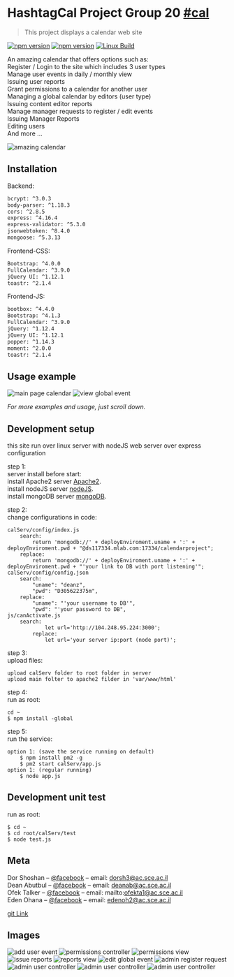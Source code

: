 # HashtagCal Project Group 20 [#cal](http://hashtagcal.com)
> This project displays a calendar web site

<a href="https://www.npmjs.com/" rel="nofollow"><img src="https://img.shields.io/npm/v/express.svg" alt="npm version"></a>
<a href="https://nodejs.org/en/" rel="nofollow"><img src="https://camo.githubusercontent.com/0f7cff629da5c7a8a6c616a8fd8decb74c561523/68747470733a2f2f696d672e736869656c64732e696f2f62616467652f6e6f64652d4c54532d627269676874677265656e2e737667" alt="npm version"></a>
<a href="https://travis-ci.org/expressjs/express" rel="nofollow"><img src="https://img.shields.io/travis/expressjs/express/master.svg?label=linux" alt="Linux Build"></a>

An amazing calendar that offers options such as:<br>
Register / Login to the site which includes 3 user types<br>
Manage user events in daily / monthly view<br>
Issuing user reports<br>
Grant permissions to a calendar for another user<br>
Managing a global calendar by editors (user type)<br>
Issuing content editor reports<br>
Manage manager requests to register / edit events<br>
Issuing Manager Reports<br>
Editing users<br>
And more ...

![amazing calendar](image-readme/screenshot.png)

## Installation

Backend:

```sh
bcrypt: ^3.0.3
body-parser: ^1.18.3
cors: ^2.8.5
express: ^4.16.4
express-validator: ^5.3.0
jsonwebtoken: ^8.4.0
mongoose: ^5.3.13
```

Frontend-CSS:
```sh
Bootstrap: ^4.0.0
FullCalendar: ^3.9.0
jQuery UI: ^1.12.1
toastr: ^2.1.4
```

Frontend-JS:
```sh
bootbox: ^4.4.0
Bootstrap: ^4.1.3
FullCalendar: ^3.9.0
jQuery: ^1.12.4
jQuery UI: ^1.12.1
popper: ^1.14.3
moment: ^2.0.0
toastr: ^2.1.4
```


## Usage example

![main page calendar](image-readme/‏‏1.JPG)
![view global event](image-readme/2.JPG)

_For more examples and usage, just scroll down._

## Development setup

this site run over linux server with nodeJS web server over express configuration

step 1:<br>
server install before start:<br>
install Apache2 server [Apache2](https://www.digitalocean.com/community/tutorials/how-to-install-the-apache-web-server-on-ubuntu-18-04).<br>
install nodeJS server [nodeJS](https://www.digitalocean.com/community/tutorials/how-to-set-up-a-node-js-application-for-production-on-ubuntu-18-04).<br>
install mongoDB server [mongoDB](https://www.digitalocean.com/community/tutorials/how-to-install-mongodb-on-ubuntu-18-04).<br>

step 2:<br>
change configurations in code:
```
calServ/config/index.js
    search:
        return 'mongodb://' + deployEnviroment.uname + ':' + deployEnviroment.pwd + "@ds117334.mlab.com:17334/calendarproject";
    replace:
        return 'mongodb://' + deployEnviroment.uname + ':' + deployEnviroment.pwd + "'your link to DB with port listening'";
calServ/config/config.json
    search:
        "uname": "deanz",
        "pwd": "D305622375m",    
    replace:
        "uname": "'your username to DB'",
        "pwd": "'your password to DB",
js/canActivate.js
    search:
            let url='http://104.248.95.224:3000';   
        replace:
            let url='your server ip:port (node port)';
```
step 3:<br>
upload files:
```
upload calServ folder to root folder in server
upload main folter to apache2 filder in 'var/www/html'
```

step 4:<br>
run as root:
```
cd ~
$ npm install -global
```

step 5:<br>
run the service:
```
option 1: (save the service running on default)
    $ npm install pm2 -g
    $ pm2 start calServ/app.js
option 1: (regular running)
    $ node app.js
```


## Development unit test
run as root:
```
$ cd ~
$ cd root/calServ/test
$ node test.js
```

## Meta

Dor Shoshan – [@facebook](https://www.facebook.com/shoshan2) – email: dorsh3@ac.sce.ac.il <br>
Dean Abutbul – [@facebook](https://www.facebook.com/profile.php?id=100017200627018) – email: deanab@ac.sce.ac.il <br>
Ofek Talker – [@facebook](https://www.facebook.com/ofek.talker.3) – email: mailto:ofekta1@ac.sce.ac.il <br>
Eden Ohana – [@facebook](https://www.facebook.com/eden.ohana.94) – email: edenoh2@ac.sce.ac.il <br>

[git Link](https://github.com/DeanSami/calProject/tree/dor)

## Images
![add user event](image-readme/‏‏3.JPG)
![permissions controller](image-readme/4.JPG)
![permissions view](image-readme/‏‏5.JPG)
![issue reports](image-readme/‏‏6.JPG)
![reports view](image-readme/‏‏7.JPG)
![edit global event](image-readme/‏‏8.JPG)
![admin register request](image-readme/‏‏9.JPG)
![admin user controller](image-readme/‏‏10.JPG)
![admin user controller](image-readme/11.JPG)
![admin user controller](image-readme/‏‏12.JPG)